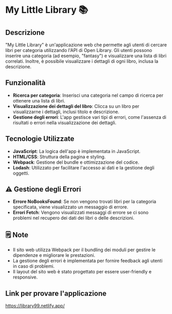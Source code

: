 # My Little Library 📚

## Descrizione
"My Little Library" è un'applicazione web che permette agli utenti di cercare libri per categoria utilizzando l'API di Open Library. Gli utenti possono inserire una categoria (ad esempio, "fantasy") e visualizzare una lista di libri correlati. Inoltre, è possibile visualizzare i dettagli di ogni libro, inclusa la descrizione.

## Funzionalità
- **Ricerca per categoria**: Inserisci una categoria nel campo di ricerca per ottenere una lista di libri.
- **Visualizzazione dei dettagli del libro**: Clicca su un libro per visualizzarne i dettagli, inclusi titolo e descrizione.
- **Gestione degli errori**: L'app gestisce vari tipi di errori, come l'assenza di risultati o errori nella visualizzazione dei dettagli.

## Tecnologie Utilizzate
- **JavaScript**: La logica dell'app è implementata in JavaScript.
- **HTML/CSS**: Struttura della pagina e styling.
- **Webpack**: Gestione del bundle e ottimizzazione del codice.
- **Lodash**: Utilizzato per facilitare l'accesso ai dati e la gestione degli oggetti.

## ⚠️ Gestione degli Errori

- **Errore NoBooksFound**: Se non vengono trovati libri per la categoria specificata, viene visualizzato un messaggio di errore.
- **Errori Fetch**: Vengono visualizzati messaggi di errore se ci sono problemi nel recupero dei dati dei libri o delle descrizioni.

## 🗒️ Note

- Il sito web utilizza Webpack per il bundling dei moduli per gestire le dipendenze e migliorare le prestazioni.
- La gestione degli errori è implementata per fornire feedback agli utenti in caso di problemi.
- Il layout del sito web è stato progettato per essere user-friendly e responsive.

## Link per provare l'applicazione
https://library99.netlify.app/
